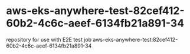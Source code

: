 # aws-eks-anywhere-test-82cef412-60b2-4c6c-aeef-6134fb21a891-34
repository for use with E2E test job aws-eks-anywhere-test:82cef412-60b2-4c6c-aeef-6134fb21a891-34
